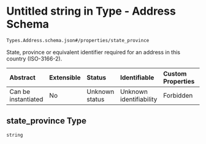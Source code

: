 # Untitled string in Type - Address Schema

```txt
Types.Address.schema.json#/properties/state_province
```

State, province or equivalent identifier required for an address in this country (ISO-3166-2).

| Abstract            | Extensible | Status         | Identifiable            | Custom Properties | Additional Properties | Access Restrictions | Defined In                                                                  |
| :------------------ | :--------- | :------------- | :---------------------- | :---------------- | :-------------------- | :------------------ | :-------------------------------------------------------------------------- |
| Can be instantiated | No         | Unknown status | Unknown identifiability | Forbidden         | Allowed               | none                | [Address.schema.json*](../types/Address.schema.json "open original schema") |

## state_province Type

`string`
